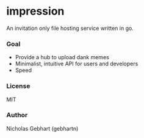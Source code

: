 # impression

An invitation only file hosting service written in go.

### Goal
- Provide a hub to upload dank memes
- Minimalist, intuitive API for users and developers
- Speed

### License

MIT

### Author

Nicholas Gebhart (gebhartn)
